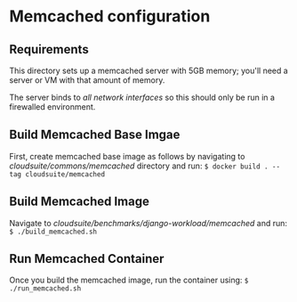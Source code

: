 # Memcached configuration

## Requirements
This directory sets up a memcached server with 5GB memory; you'll need a server
or VM with that amount of memory.

The server binds to *all network interfaces* so this should only be run in a
firewalled environment.

## Build Memcached Base Imgae
First, create memcached base image as follows by navigating to *cloudsuite/commons/memcached* directory and run:
	```
	$ docker build . --tag cloudsuite/memcached
	```

## Build Memcached Image
Navigate to *cloudsuite/benchmarks/django-workload/memcached* and run:
	```
	$ ./build_memcached.sh
	```

## Run Memcached Container
Once you build the memcached image, run the container using:
	```
	$ ./run_memcached.sh
	```
